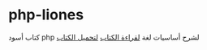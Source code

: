 # php-liones
كتاب أسود php لشرح أساسيات لغة 
<a href="https://mahmoudsamyhosein.github.io/php-liones/">لقراءة الكتاب</a>
<a href="https://scriptaty.com/shop/item/4dca3d/%D9%83%D8%AA%D8%A7%D8%A8-%D8%A3%D8%B3%D9%88%D8%AF-php-%D9%84%D8%AA%D8%B9%D9%84%D9%8A%D9%85-%D8%A3%D8%B3%D8%A7%D8%B3%D9%8A%D8%A7%D8%AA-%D8%A7%D9%84%D8%A8%D8%B1%D9%85%D8%AC%D8%A9-%D8%A8%D9%84%D8%BA%D8%A9-php">لتحميل الكتاب</a>

